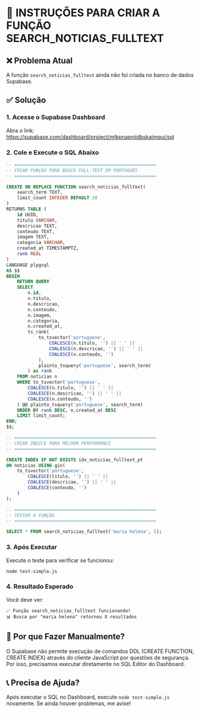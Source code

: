 # 🚀 INSTRUÇÕES PARA CRIAR A FUNÇÃO SEARCH_NOTICIAS_FULLTEXT

## ❌ Problema Atual
A função `search_noticias_fulltext` ainda não foi criada no banco de dados Supabase.

## ✅ Solução

### 1. Acesse o Supabase Dashboard
Abra o link: https://supabase.com/dashboard/project/mlkpnapnijdbskaimquj/sql

### 2. Cole e Execute o SQL Abaixo

```sql
-- =====================================================
-- CRIAR FUNÇÃO PARA BUSCA FULL-TEXT EM PORTUGUÊS
-- =====================================================

CREATE OR REPLACE FUNCTION search_noticias_fulltext(
    search_term TEXT,
    limit_count INTEGER DEFAULT 20
)
RETURNS TABLE (
    id UUID,
    titulo VARCHAR,
    descricao TEXT,
    conteudo TEXT,
    imagem TEXT,
    categoria VARCHAR,
    created_at TIMESTAMPTZ,
    rank REAL
) 
LANGUAGE plpgsql
AS $$
BEGIN
    RETURN QUERY
    SELECT 
        n.id,
        n.titulo,
        n.descricao,
        n.conteudo,
        n.imagem,
        n.categoria,
        n.created_at,
        ts_rank(
            to_tsvector('portuguese', 
                COALESCE(n.titulo, '') || ' ' || 
                COALESCE(n.descricao, '') || ' ' || 
                COALESCE(n.conteudo, '')
            ),
            plainto_tsquery('portuguese', search_term)
        ) as rank
    FROM noticias n
    WHERE to_tsvector('portuguese', 
        COALESCE(n.titulo, '') || ' ' || 
        COALESCE(n.descricao, '') || ' ' || 
        COALESCE(n.conteudo, '')
    ) @@ plainto_tsquery('portuguese', search_term)
    ORDER BY rank DESC, n.created_at DESC
    LIMIT limit_count;
END;
$$;

-- =====================================================
-- CRIAR ÍNDICE PARA MELHOR PERFORMANCE
-- =====================================================

CREATE INDEX IF NOT EXISTS idx_noticias_fulltext_pt 
ON noticias USING gin(
    to_tsvector('portuguese', 
        COALESCE(titulo, '') || ' ' || 
        COALESCE(descricao, '') || ' ' || 
        COALESCE(conteudo, '')
    )
);

-- =====================================================
-- TESTAR A FUNÇÃO
-- =====================================================

SELECT * FROM search_noticias_fulltext('maria helena', 5);
```

### 3. Após Executar

Execute o teste para verificar se funcionou:
```bash
node test-simple.js
```

### 4. Resultado Esperado

Você deve ver:
```
✅ Função search_noticias_fulltext funcionando!
📊 Busca por "maria helena" retornou X resultados
```

## 🎯 Por que Fazer Manualmente?

O Supabase não permite execução de comandos DDL (CREATE FUNCTION, CREATE INDEX) através do cliente JavaScript por questões de segurança. Por isso, precisamos executar diretamente no SQL Editor do Dashboard.

## 📞 Precisa de Ajuda?

Após executar o SQL no Dashboard, execute `node test-simple.js` novamente. Se ainda houver problemas, me avise!